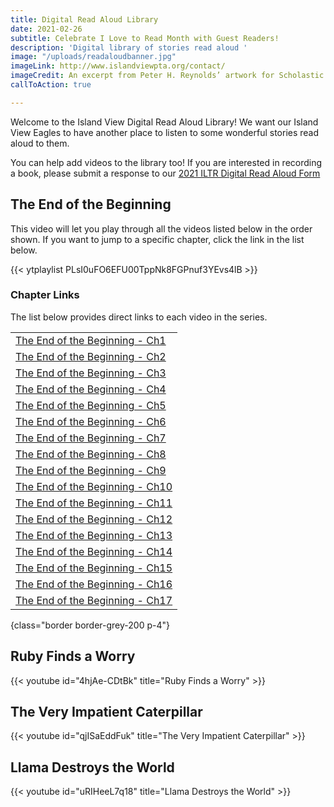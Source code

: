 ```yaml
---
title: Digital Read Aloud Library
date: 2021-02-26
subtitle: Celebrate I Love to Read Month with Guest Readers!
description: 'Digital library of stories read aloud '
image: "/uploads/readaloudbanner.jpg"
imageLink: http://www.islandviewpta.org/contact/
imageCredit: An excerpt from Peter H. Reynolds’ artwork for Scholastic on World Read Aloud Day
callToAction: true

---
```

Welcome to the Island View Digital Read Aloud Library! 
We want our Island View Eagles to have another place to listen to some wonderful stories read aloud to them. 

You can help add videos to the library too! If you are interested in recording a book, please submit a response to our [2021 ILTR Digital Read Aloud Form](https://docs.google.com/forms/d/e/1FAIpQLSeHURa8sWjUWhPXzvo6QFAZD1VF2XPF2rQRtU87bVGUukQmuQ/viewform?usp=sf_link)

## The End of the Beginning

This video will let you play through all the videos listed below in the order shown.
If you want to jump to a specific chapter, click the link in the list below.

{{< ytplaylist PLsI0uFO6EFU00TppNk8FGPnuf3YEvs4lB >}}

### Chapter Links

The list below provides direct links to each video in the series.

|                                                                 |
| --------------------------------------------------------------- |
| [The End of the Beginning - Ch1](https://youtu.be/6y5anCBezL0)  |
| [The End of the Beginning - Ch2](https://youtu.be/Bf390Hciis8)  |
| [The End of the Beginning - Ch3](https://youtu.be/0a05nRKkmvA)  |
| [The End of the Beginning - Ch4](https://youtu.be/NauUBB17m3M)  |
| [The End of the Beginning - Ch5](https://youtu.be/5wMxwGvI-wE)  |
| [The End of the Beginning - Ch6](https://youtu.be/0YlORekSemU)  |
| [The End of the Beginning - Ch7](https://youtu.be/YLZ0O6qxpjI)  |
| [The End of the Beginning - Ch8](https://youtu.be/AUanrjT6fXA)  |
| [The End of the Beginning - Ch9](https://youtu.be/Od9u_8BS7mc)  |
| [The End of the Beginning - Ch10](https://youtu.be/9sVh_2g6wBQ) |
| [The End of the Beginning - Ch11](https://youtu.be/FdMFTVJhdc8) |
| [The End of the Beginning - Ch12](https://youtu.be/h1XbaWQ6AmY) |
| [The End of the Beginning - Ch13](https://youtu.be/oS9-1MVnBn4) |
| [The End of the Beginning - Ch14](https://youtu.be/p4uTd66mohw) |
| [The End of the Beginning - Ch15](https://youtu.be/xiXfJcE0D8U) |
| [The End of the Beginning - Ch16](https://youtu.be/F6wYIrMTIr4) |
| [The End of the Beginning - Ch17](https://youtu.be/GzsxtDIcDeA) |
{class="border border-grey-200 p-4"}

## Ruby Finds a Worry
{{< youtube id="4hjAe-CDtBk" title="Ruby Finds a Worry" >}}

## The Very Impatient Caterpillar
{{< youtube id="qjISaEddFuk" title="The Very Impatient Caterpillar" >}}

## Llama Destroys the World
{{< youtube id="uRIHeeL7q18" title="Llama Destroys the World" >}}
